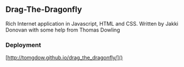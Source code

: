 ## Drag-The-Dragonfly
Rich Internet application in Javascript, HTML and CSS.  Written by Jakki Donovan with some help from Thomas Dowling

### Deployment

[http://tomgdow.github.io/drag_the_dragonfly/]()
